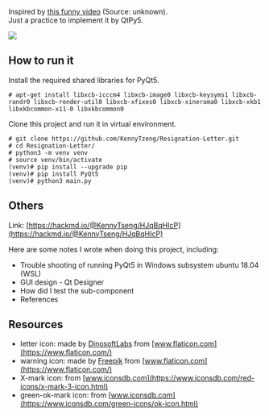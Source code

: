 Inspired by [this funny video](https://www.instagram.com/p/CHwWTzshr28/) (Source: unknown). <br/>
Just a practice to implement it by QtPy5. <br/>

![](https://i.imgur.com/oKN9Dbp.gif)

## How to run it
Install the required shared libraries for PyQt5.
```
# apt-get install libxcb-icccm4 libxcb-image0 libxcb-keysyms1 libxcb-randr0 libxcb-render-util0 libxcb-xfixes0 libxcb-xinerama0 libxcb-xkb1 libxkbcommon-x11-0 libxkbcommon0
```

Clone this project and run it in virtual environment.
```
# git clone https://github.com/KennyTzeng/Resignation-Letter.git
# cd Resignation-Letter/
# python3 -m venv venv
# source venv/bin/activate
(venv)# pip install --upgrade pip
(venv)# pip install PyQt5
(venv)# python3 main.py
```

## Others
Link: [https://hackmd.io/@KennyTseng/HJqBqHIcP](https://hackmd.io/@KennyTseng/HJqBqHIcP)

Here are some notes I wrote when doing this project, including:
+ Trouble shooting of running PyQt5 in Windows subsystem ubuntu 18.04 (WSL)
+ GUI design - Qt Designer
+ How did I test the sub-component
+ References

## Resources
+ letter icon: made by [DinosoftLabs](https://www.flaticon.com/authors/dinosoftlabs) from [www.flaticon.com](https://www.flaticon.com/)
+ warning icon: made by [Freepik](https://www.flaticon.com/authors/freepik) from [www.flaticon.com](https://www.flaticon.com/)
+ X-mark icon: from [www.iconsdb.com](https://www.iconsdb.com/red-icons/x-mark-3-icon.html)
+ green-ok-mark icon: from [www.iconsdb.com](https://www.iconsdb.com/green-icons/ok-icon.html)
